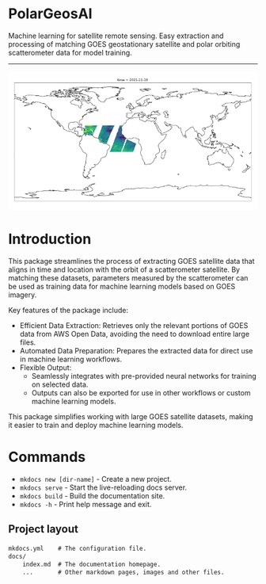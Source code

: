 # PolarGeosAI

Machine learning for satellite remote sensing. Easy extraction and processing of matching GOES geostationary satellite and polar orbiting scatterometer data for model training.

---
![1735646862800](image/index/1735646862800.png)


# Introduction
This package streamlines the process of extracting GOES satellite data that aligns in time and location with the orbit of a scatterometer satellite. By matching these datasets, parameters measured by the scatterometer can be used as training data for machine learning models based on GOES imagery.

Key features of the package include:

* Efficient Data Extraction: Retrieves only the relevant portions of GOES data from AWS Open Data, avoiding the need to download entire large files.
* Automated Data Preparation: Prepares the extracted data for direct use in machine learning workflows.
* Flexible Output:
    * Seamlessly integrates with pre-provided neural networks for training on selected data.
    * Outputs can also be exported for use in other workflows or custom machine learning models.

This package simplifies working with large GOES satellite datasets, making it easier to train and deploy machine learning models.

# Commands

* `mkdocs new [dir-name]` - Create a new project.
* `mkdocs serve` - Start the live-reloading docs server.
* `mkdocs build` - Build the documentation site.
* `mkdocs -h` - Print help message and exit.

## Project layout

    mkdocs.yml    # The configuration file.
    docs/
        index.md  # The documentation homepage.
        ...       # Other markdown pages, images and other files.
